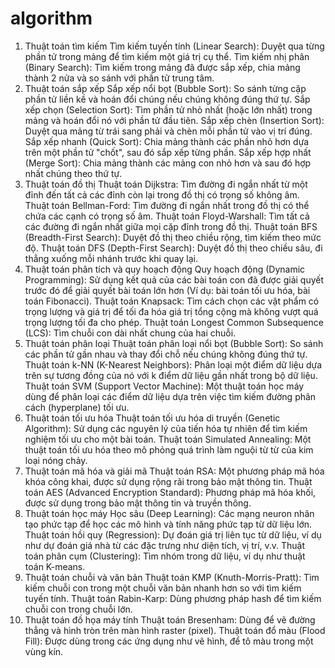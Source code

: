 # algorithm
1. Thuật toán tìm kiếm
Tìm kiếm tuyến tính (Linear Search): Duyệt qua từng phần tử trong mảng để tìm kiếm một giá trị cụ thể.
Tìm kiếm nhị phân (Binary Search): Tìm kiếm trong mảng đã được sắp xếp, chia mảng thành 2 nửa và so sánh với phần tử trung tâm.
2. Thuật toán sắp xếp
Sắp xếp nổi bọt (Bubble Sort): So sánh từng cặp phần tử liền kề và hoán đổi chúng nếu chúng không đúng thứ tự.
Sắp xếp chọn (Selection Sort): Tìm phần tử nhỏ nhất (hoặc lớn nhất) trong mảng và hoán đổi nó với phần tử đầu tiên.
Sắp xếp chèn (Insertion Sort): Duyệt qua mảng từ trái sang phải và chèn mỗi phần tử vào vị trí đúng.
Sắp xếp nhanh (Quick Sort): Chia mảng thành các phần nhỏ hơn dựa trên một phần tử "chốt", sau đó sắp xếp từng phần.
Sắp xếp hợp nhất (Merge Sort): Chia mảng thành các mảng con nhỏ hơn và sau đó hợp nhất chúng theo thứ tự.
3. Thuật toán đồ thị
Thuật toán Dijkstra: Tìm đường đi ngắn nhất từ một đỉnh đến tất cả các đỉnh còn lại trong đồ thị có trọng số không âm.
Thuật toán Bellman-Ford: Tìm đường đi ngắn nhất trong đồ thị có thể chứa các cạnh có trọng số âm.
Thuật toán Floyd-Warshall: Tìm tất cả các đường đi ngắn nhất giữa mọi cặp đỉnh trong đồ thị.
Thuật toán BFS (Breadth-First Search): Duyệt đồ thị theo chiều rộng, tìm kiếm theo mức độ.
Thuật toán DFS (Depth-First Search): Duyệt đồ thị theo chiều sâu, đi thẳng xuống mỗi nhánh trước khi quay lại.
4. Thuật toán phân tích và quy hoạch động
Quy hoạch động (Dynamic Programming): Sử dụng kết quả của các bài toán con đã được giải quyết trước đó để giải quyết bài toán lớn hơn (Ví dụ: bài toán tối ưu hóa, bài toán Fibonacci).
Thuật toán Knapsack: Tìm cách chọn các vật phẩm có trọng lượng và giá trị để tối đa hóa giá trị tổng cộng mà không vượt quá trọng lượng tối đa cho phép.
Thuật toán Longest Common Subsequence (LCS): Tìm chuỗi con dài nhất chung của hai chuỗi.
5. Thuật toán phân loại
Thuật toán phân loại nổi bọt (Bubble Sort): So sánh các phần tử gần nhau và thay đổi chỗ nếu chúng không đúng thứ tự.
Thuật toán k-NN (K-Nearest Neighbors): Phân loại một điểm dữ liệu dựa trên sự tương đồng của nó với k điểm dữ liệu gần nhất trong bộ dữ liệu.
Thuật toán SVM (Support Vector Machine): Một thuật toán học máy dùng để phân loại các điểm dữ liệu dựa trên việc tìm kiếm đường phân cách (hyperplane) tối ưu.
6. Thuật toán tối ưu hóa
Thuật toán tối ưu hóa di truyền (Genetic Algorithm): Sử dụng các nguyên lý của tiến hóa tự nhiên để tìm kiếm nghiệm tối ưu cho một bài toán.
Thuật toán Simulated Annealing: Một thuật toán tối ưu hóa theo mô phỏng quá trình làm nguội từ từ của kim loại nóng chảy.
7. Thuật toán mã hóa và giải mã
Thuật toán RSA: Một phương pháp mã hóa khóa công khai, được sử dụng rộng rãi trong bảo mật thông tin.
Thuật toán AES (Advanced Encryption Standard): Phương pháp mã hóa khối, được sử dụng trong bảo mật thông tin và truyền thông.
8. Thuật toán học máy
Học sâu (Deep Learning): Các mạng neuron nhân tạo phức tạp để học các mô hình và tính năng phức tạp từ dữ liệu lớn.
Thuật toán hồi quy (Regression): Dự đoán giá trị liên tục từ dữ liệu, ví dụ như dự đoán giá nhà từ các đặc trưng như diện tích, vị trí, v.v.
Thuật toán phân cụm (Clustering): Tìm nhóm trong dữ liệu, ví dụ như thuật toán K-means.
9. Thuật toán chuỗi và văn bản
Thuật toán KMP (Knuth-Morris-Pratt): Tìm kiếm chuỗi con trong một chuỗi văn bản nhanh hơn so với tìm kiếm tuyến tính.
Thuật toán Rabin-Karp: Dùng phương pháp hash để tìm kiếm chuỗi con trong chuỗi lớn.
10. Thuật toán đồ họa máy tính
Thuật toán Bresenham: Dùng để vẽ đường thẳng và hình tròn trên màn hình raster (pixel).
Thuật toán đổ màu (Flood Fill): Được dùng trong các ứng dụng như vẽ hình, để tô màu trong một vùng kín.
